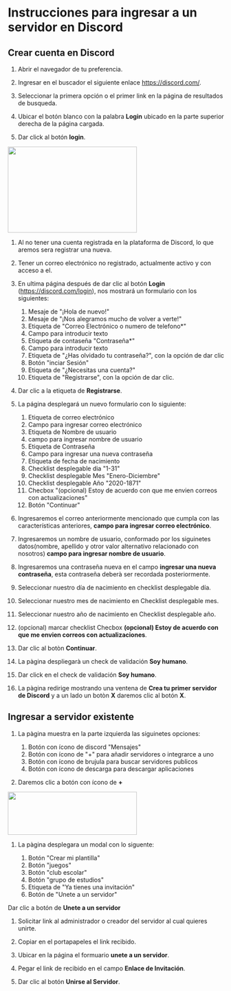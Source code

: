 # Instrucciones para ingresar a un servidor en Discord

## Crear cuenta en Discord

1. Abrir el navegador de tu preferencia.

1. Ingresar en el buscador el siguiente enlace https://discord.com/.

1. Seleccionar la primera opción o el primer link en la página de resultados de busqueda.

1. Ubicar el botón blanco con la palabra **Login** ubicado en la parte superior derecha de la página cargada.

1. Dar click al botón **login**.

  <img src="https://user-images.githubusercontent.com/132395694/235979917-342fc5ea-6f74-4bad-bf54-14ecd4e8b88f.jpeg"  width="300px" height="200px" />
  
   

1. Al no tener una cuenta registrada en la plataforma de Discord, lo que aremos sera registrar una nueva.

1. Tener un correo electrónico no registrado, actualmente activo y con acceso a el.

1. En ultima página después de dar clic al botón **Login** (https://discord.com/login), nos mostrará un formulario con los siguientes:  
    1. Mesaje de "¡Hola de nuevo!"
    1. Mesaje de "¡Nos alegramos mucho de volver a verte!"
    1. Etiqueta de "Correo Electrónico o numero de telefono*"
    1. Campo para introducir texto
    1. Etiqueta de contaseña "Contraseña*" 
    1. Campo para introducir texto
    1. Etiqueta de "¿Has olvidado tu contraseña?", con la opción de dar clic	
    1. Botón "inciar Sesión"
    1. Etiqueta de "¿Necesitas una cuenta?"
    1. Etiqueta de "Registrarse", con la opción de dar clic.

1. Dar clic a la etiqueta de **Registrarse**.

1. La página desplegará un nuevo formulario con lo siguiente:
	
    1. Etiqueta de correo electrónico
    1. Campo para ingresar correo electrónico
    1. Etiqueta de Nombre de usuario
    1. campo para ingresar nombre de usuario
    1. Etiqueta de Contraseña
    1. Campo para ingresar una nueva contraseña
    1. Etiqueta de fecha de nacimiento
    1. Checklist desplegable dia "1-31"
    1. Checklist desplegable Mes "Enero-Diciembre"
    1. Checklist desplegable Año "2020-1871"
    1. Checbox "(opcional) Estoy de acuerdo con que me envien correos con actualizaciones"
    1. Botón "Continuar"

1. Ingresaremos el correo anteriormente mencionado que cumpla con las características anteriores, **campo para ingresar correo electrónico**.

1. Ingresaremos un nombre de usuario, conformado por los siguinetes datos(nombre, apellido y otror valor alternativo relacionado con nosotros) **campo para ingresar nombre de usuario**.

1. Ingresaremos una contraseña nueva en el campo **ingresar una nueva contraseña**, esta contraseña deberà ser recordada posteriormente.

1. Seleccionar nuestro día de nacimiento en checklist desplegable día.

1. Seleccionar nuestro mes de nacimiento en Checklist desplegable mes. 

1. Seleccionar nuestro año de nacimiento en Checklist desplegable año.

1. (opcional) marcar checklist Checbox **(opcional) Estoy de acuerdo con que me envien correos con actualizaciones**.

1. Dar clic al botòn **Continuar**.


1. La pàgina despliegarà un check de validación **Soy humano**.

1. Dar click en el check de validación **Soy humano**.

1. La pàgina redirige mostrando una ventena de **Crea tu primer servidor de Discord** y a un lado un botòn **X** daremos clic al botón **X**.

## Ingresar a servidor existente

1. La pàgina muestra en la parte izquierda las siguinetes opciones:

    1. Botón con ícono de discord "Mensajes"
    1. Botón con ícono de "+" para añadir servidores o integrarce a uno
    1. Botón con ícono de brujula para buscar servidores publicos
    1. Botón con ícono de descarga para descargar aplicaciones

1. Daremos clic a botón con ícono de **+**
<img src="https://user-images.githubusercontent.com/132395694/235980472-8a7def37-58fa-40cf-b9df-b05bb5526348.png"  width="300px" height="100px" />
  
 

1. La pàgina desplegara un modal con lo siguente:

    1. Botón "Crear mi plantilla"
    1. Botón "juegos"
    1. Botón "club escolar"
    1. Botón "grupo de estudios"
    1. Etiqueta de "Ya tienes una invitación"
    1. Botón de "Unete a un servidor"

Dar clic a botón de **Unete a un servidor**  

1. Solicitar link al administrador o creador del servidor al cual quieres unirte.

1. Copiar en el portapapeles el link recibido.

1. Ubicar en la página el formuario **unete a un servidor**.

1. Pegar el link de recibido en el campo **Enlace de Invitación**.

1. Dar clic al botón **Unirse al Servidor**.


